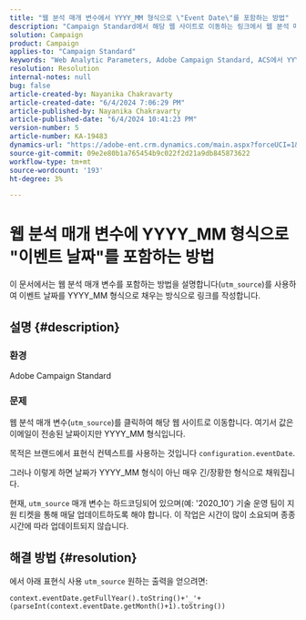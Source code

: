 ```yaml
---
title: "웹 분석 매개 변수에서 YYYY_MM 형식으로 \"Event Date\"를 포함하는 방법"
description: "Campaign Standard에서 해당 웹 사이트로 이동하는 링크에서 웹 분석 매개 변수(utm_source)를 채우는 방법을 알아봅니다."
solution: Campaign
product: Campaign
applies-to: "Campaign Standard"
keywords: "Web Analytic Parameters, Adobe Campaign Standard, ACS에서 YYYY_MM 형식의 \"Event Date\"를 포함하는 KCS"
resolution: Resolution
internal-notes: null
bug: false
article-created-by: Nayanika Chakravarty
article-created-date: "6/4/2024 7:06:29 PM"
article-published-by: Nayanika Chakravarty
article-published-date: "6/4/2024 10:41:23 PM"
version-number: 5
article-number: KA-19483
dynamics-url: "https://adobe-ent.crm.dynamics.com/main.aspx?forceUCI=1&pagetype=entityrecord&etn=knowledgearticle&id=3e139288-a522-ef11-840a-002248092444"
source-git-commit: 09e2e80b1a765454b9c022f2d21a9db845873622
workflow-type: tm+mt
source-wordcount: '193'
ht-degree: 3%

---
```


# 웹 분석 매개 변수에 YYYY_MM 형식으로 &quot;이벤트 날짜&quot;를 포함하는 방법


이 문서에서는 웹 분석 매개 변수를 포함하는 방법을 설명합니다(`utm_source`)를 사용하여 이벤트 날짜를 YYYY_MM 형식으로 채우는 방식으로 링크를 작성합니다.

## 설명 {#description}


### <b>환경</b>

Adobe Campaign Standard

### <b>문제</b>

웹 분석 매개 변수(`utm_source`)를 클릭하여 해당 웹 사이트로 이동합니다. 여기서 값은 이메일이 전송된 날짜이지만 YYYY_MM 형식입니다.

목적은 브랜드에서 표현식 컨텍스트를 사용하는 것입니다 `configuration.eventDate`.

그러나 이렇게 하면 날짜가 YYYY_MM 형식이 아닌 매우 긴/장황한 형식으로 채워집니다.

현재, `utm_source` 매개 변수는 하드코딩되어 있으며(예: &#39;2020_10&#39;) 기술 운영 팀이 지원 티켓을 통해 매달 업데이트하도록 해야 합니다. 이 작업은 시간이 많이 소요되며 종종 시간에 따라 업데이트되지 않습니다.


## 해결 방법 {#resolution}


에서 아래 표현식 사용 `utm_source` 원하는 출력을 얻으려면:

`context.eventDate.getFullYear().toString()+'_'+(parseInt(context.eventDate.getMonth()+1).toString())`
